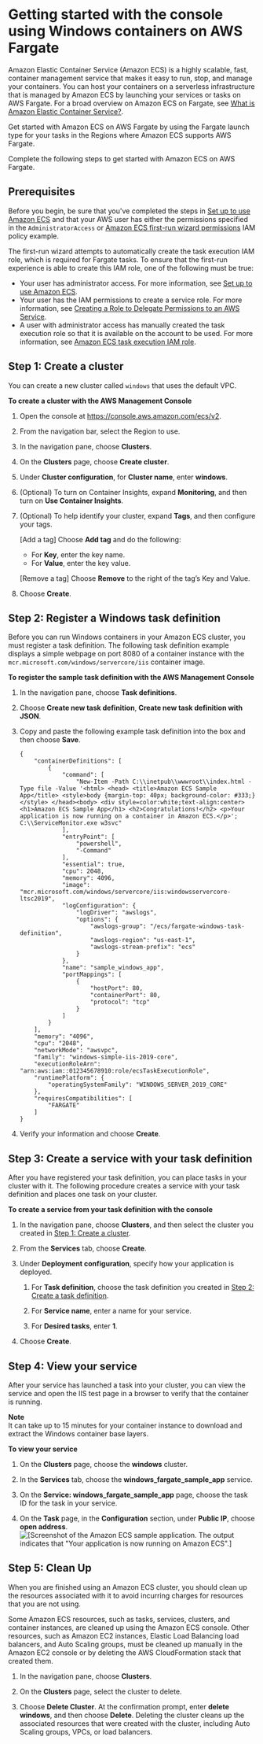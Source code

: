 # Getting started with the console using Windows containers on AWS Fargate<a name="Windows_fargate-getting_started"></a>

Amazon Elastic Container Service \(Amazon ECS\) is a highly scalable, fast, container management service that makes it easy to run, stop, and manage your containers\. You can host your containers on a serverless infrastructure that is managed by Amazon ECS by launching your services or tasks on AWS Fargate\. For a broad overview on Amazon ECS on Fargate, see [What is Amazon Elastic Container Service?](Welcome.md)\.

Get started with Amazon ECS on AWS Fargate by using the Fargate launch type for your tasks in the Regions where Amazon ECS supports AWS Fargate\.

Complete the following steps to get started with Amazon ECS on AWS Fargate\.

## Prerequisites<a name="first-run-prereqs"></a>

Before you begin, be sure that you've completed the steps in [Set up to use Amazon ECS](get-set-up-for-amazon-ecs.md) and that your AWS user has either the permissions specified in the `AdministratorAccess` or [Amazon ECS first\-run wizard permissions](security_iam_id-based-policy-examples.md#first-run-permissions) IAM policy example\.

The first\-run wizard attempts to automatically create the task execution IAM role, which is required for Fargate tasks\. To ensure that the first\-run experience is able to create this IAM role, one of the following must be true:
+ Your user has administrator access\. For more information, see [Set up to use Amazon ECS](get-set-up-for-amazon-ecs.md)\.
+ Your user has the IAM permissions to create a service role\. For more information, see [Creating a Role to Delegate Permissions to an AWS Service](https://docs.aws.amazon.com/IAM/latest/UserGuide/id_roles_create_for-service.html)\.
+ A user with administrator access has manually created the task execution role so that it is available on the account to be used\. For more information, see [Amazon ECS task execution IAM role](task_execution_IAM_role.md)\. 

## Step 1: Create a cluster<a name="create_fargate_windows_cluster-v2"></a>

You can create a new cluster called `windows` that uses the default VPC\.

**To create a cluster with the AWS Management Console**

1. Open the console at [https://console\.aws\.amazon\.com/ecs/v2](https://console.aws.amazon.com/ecs/v2)\.

1. From the navigation bar, select the Region to use\.

1. In the navigation pane, choose **Clusters**\.

1. On the **Clusters** page, choose **Create cluster**\.

1. Under **Cluster configuration**, for **Cluster name**, enter **windows**\.

1. \(Optional\) To turn on Container Insights, expand **Monitoring**, and then turn on **Use Container Insights**\.

1. \(Optional\) To help identify your cluster, expand **Tags**, and then configure your tags\.

   \[Add a tag\] Choose **Add tag** and do the following:
   + For **Key**, enter the key name\.
   + For **Value**, enter the key value\.

   \[Remove a tag\] Choose **Remove** to the right of the tag’s Key and Value\.

1. Choose **Create**\.

## Step 2: Register a Windows task definition<a name="register_fargate_windows_task_def"></a>

Before you can run Windows containers in your Amazon ECS cluster, you must register a task definition\. The following task definition example displays a simple webpage on port 8080 of a container instance with the `mcr.microsoft.com/windows/servercore/iis` container image\.

**To register the sample task definition with the AWS Management Console**

1. In the navigation pane, choose **Task definitions**\.

1. Choose **Create new task definition**, **Create new task definition with JSON**\.

1. Copy and paste the following example task definition into the box and then choose **Save**\.

   ```
   {
       "containerDefinitions": [
           {
               "command": [
                   "New-Item -Path C:\\inetpub\\wwwroot\\index.html -Type file -Value '<html> <head> <title>Amazon ECS Sample App</title> <style>body {margin-top: 40px; background-color: #333;} </style> </head><body> <div style=color:white;text-align:center> <h1>Amazon ECS Sample App</h1> <h2>Congratulations!</h2> <p>Your application is now running on a container in Amazon ECS.</p>'; C:\\ServiceMonitor.exe w3svc"
               ],
               "entryPoint": [
                   "powershell",
                   "-Command"
               ],
               "essential": true,
               "cpu": 2048,
               "memory": 4096,      
               "image": "mcr.microsoft.com/windows/servercore/iis:windowsservercore-ltsc2019",
               "logConfiguration": {
                   "logDriver": "awslogs",
                   "options": {
                       "awslogs-group": "/ecs/fargate-windows-task-definition",
                       "awslogs-region": "us-east-1",
                       "awslogs-stream-prefix": "ecs"
                   }
               },
               "name": "sample_windows_app",
               "portMappings": [
                   {
                       "hostPort": 80,
                       "containerPort": 80,
                       "protocol": "tcp"
                   }
               ]
           }
       ],
       "memory": "4096",
       "cpu": "2048",
       "networkMode": "awsvpc",
       "family": "windows-simple-iis-2019-core",
       "executionRoleArn": "arn:aws:iam::012345678910:role/ecsTaskExecutionRole",
       "runtimePlatform": {
           "operatingSystemFamily": "WINDOWS_SERVER_2019_CORE"
       },
       "requiresCompatibilities": [
           "FARGATE"
       ]
   }
   ```

1. Verify your information and choose **Create**\.

## Step 3: Create a service with your task definition<a name="create_fargate_windows_service"></a>

After you have registered your task definition, you can place tasks in your cluster with it\. The following procedure creates a service with your task definition and places one task on your cluster\.

**To create a service from your task definition with the console**

1. In the navigation pane, choose **Clusters**, and then select the cluster you created in [Step 1: Create a cluster](#create_fargate_windows_cluster-v2)\.

1. From the **Services** tab, choose **Create**\.

1. Under **Deployment configuration**, specify how your application is deployed\.

   1. For **Task definition**, choose the task definition you created in [Step 2: Create a task definition](getting-started-fargate.md#get-started-fargate-task-def)\.

   1. For **Service name**, enter a name for your service\.

   1. For **Desired tasks**, enter **1**\.

1. Choose **Create**\.

## Step 4: View your service<a name="view_windows_fargate_service"></a>

After your service has launched a task into your cluster, you can view the service and open the IIS test page in a browser to verify that the container is running\.

**Note**  
It can take up to 15 minutes for your container instance to download and extract the Windows container base layers\.

**To view your service**

1. On the **Clusters** page, choose the **windows** cluster\.

1. In the **Services** tab, choose the **windows\_fargate\_sample\_app** service\.

1. On the **Service: windows\_fargate\_sample\_app** page, choose the task ID for the task in your service\.

1. On the **Task** page, in the **Configuration** section, under **Public IP**, choose **open address**\.  
![\[Screenshot of the Amazon ECS sample application. The output indicates that "Your application is now running on Amazon ECS".\]](http://docs.aws.amazon.com/AmazonECS/latest/developerguide/images/windows-simple-iis.png)

## Step 5: Clean Up<a name="first-fargate-run-cleanup"></a>

When you are finished using an Amazon ECS cluster, you should clean up the resources associated with it to avoid incurring charges for resources that you are not using\.

Some Amazon ECS resources, such as tasks, services, clusters, and container instances, are cleaned up using the Amazon ECS console\. Other resources, such as Amazon EC2 instances, Elastic Load Balancing load balancers, and Auto Scaling groups, must be cleaned up manually in the Amazon EC2 console or by deleting the AWS CloudFormation stack that created them\.

1. In the navigation pane, choose **Clusters**\.

1. On the **Clusters** page, select the cluster to delete\.

1. Choose **Delete Cluster**\. At the confirmation prompt, enter **delete windows**, and then choose **Delete**\. Deleting the cluster cleans up the associated resources that were created with the cluster, including Auto Scaling groups, VPCs, or load balancers\.
